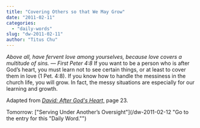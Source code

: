 ```yaml
---
title: "Covering Others so that We May Grow"
date: "2011-02-11"
categories: 
  - "daily-words"
slug: "dw-2011-02-11"
author: "Titus Chu"
---
```


_Above all, have fervent love among yourselves, because love covers a multitude of sins. — First Peter 4:8_ If you want to be a person who is after God’s heart, you must learn not to see certain things, or at least to cover them in love (1 Pet. 4:8). If you know how to handle the messiness in the church life, you will grow. In fact, the messy situations are especially for our learning and growth.

Adapted from _[David: After God's Heart,](/book-david "Go to the listing for this book.")_ page 23.

Tomorrow: ["Serving Under Another’s Oversight"](/dw-2011-02-12 "Go to the entry for this "Daily Word."")
